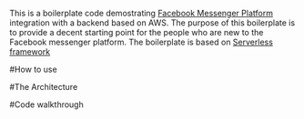 This is a boilerplate code demostrating [Facebook Messenger Platform](https://developers.facebook.com/docs/messenger-platform) integration with a backend based on AWS. The purpose of this boilerplate is to provide a decent starting point for the people who are new to the Facebook messenger platform. The boilerplate is based on [Serverless framework](https://serverless.com/)

#How to use 

#The Architecture

#Code walkthrough
